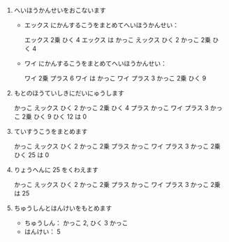 1. へいほうかんせいをおこないます

   - エックス にかんするこうをまとめてへいほうかんせい：

     エックス 2乗 ひく 4 エックス は かっこ えックス ひく 2 かっこ 2乗 ひく 4

   - ワイ にかんするこうをまとめてへいほうかんせい：

     ワイ 2乗 プラス 6 ワイ は かっこ ワイ プラス 3 かっこ 2乗 ひく 9

2. もとのほうていしきにだいにゅうします

   かっこ えックス ひく 2 かっこ 2乗 ひく 4 プラス かっこ ワイ プラス 3 かっこ 2乗 ひく 9 ひく 12 は 0

3. ていすうこうをまとめます

   かっこ えックス ひく 2 かっこ 2乗 プラス かっこ ワイ プラス 3 かっこ 2乗 ひく 25 は 0

4. りょうへんに 25 をくわえます

   かっこ えックス ひく 2 かっこ 2乗 プラス かっこ ワイ プラス 3 かっこ 2乗 は 25

5. ちゅうしんとはんけいをもとめます

   - ちゅうしん： かっこ 2, ひく 3 かっこ
   - はんけい： 5